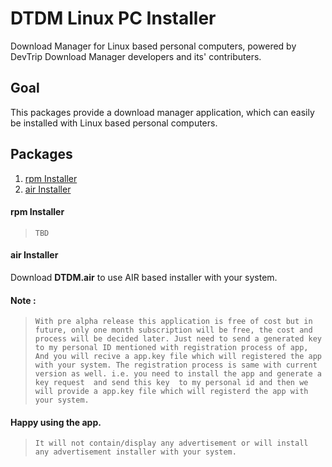 # DTDM Linux PC Installer
Download Manager for Linux based personal computers, powered by DevTrip Download Manager developers and its' contributers.

## Goal

This packages provide a download manager application, which can easily be installed with Linux based personal computers.

## Packages 

1. [rpm Installer](#rpm-installer)
2. [air Installer](#air-installer)

#### rpm Installer

>`TBD`

#### air Installer

Download **DTDM.air** to use AIR based installer with your system.

#### Note :

>`With pre alpha release this application is free of cost but in future, only one month subscription will be free, the cost and process will be decided later. Just need to send a generated key to my personal ID mentioned with registration process of app, And you will recive a app.key file which will registered the app with your system. The registration process is same with current version as well. i.e. you need to install the app and generate a key request  and send this key  to my personal id and then we will provide a app.key file which will registerd the app with your system.`

#### Happy using the app.

>`It will not contain/display any advertisement or will install any advertisement installer with your system.`
